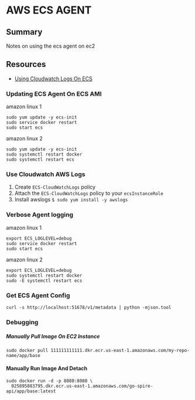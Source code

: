 # AWS ECS AGENT

## Summary

Notes on using the ecs agent on ec2

## Resources

- [Using Cloudwatch Logs On ECS](https://docs.aws.amazon.com/AmazonECS/latest/developerguide/using_cloudwatch_logs.html)

### Updating ECS Agent On ECS AMI

amazon linux 1

```console
sudo yum update -y ecs-init
sudo service docker restart
sudo start ecs
```

amazon linux 2

```console
sudo yum update -y ecs-init
sudo systemctl restart docker
sudo systemctl restart ecs
```

### Use Cloudwatch AWS Logs

1. Create `ECS-CloudWatchLogs` policy
2. Attach the `ECS-CloudWatchLogs` policy to your `ecsInstanceRole`
3. Install awslogs `$ sudo yum install -y awslogs`

### Verbose Agent logging

amazon linux 1

```console
export ECS_LOGLEVEL=debug
sudo service docker restart
sudo start ecs
```

amazon linux 2

```console
export ECS_LOGLEVEL=debug
sudo systemctl restart docker
sudo -E systemctl restart ecs
```

### Get ECS Agent Config

```console
curl -s http://localhost:51678/v1/metadata | python -mjson.tool
```

### Debugging

##### Manually Pull Image On EC2 Instance

```console
sudo docker pull 111111111111.dkr.ecr.us-east-1.amazonaws.com/my-repo-name/app/base
```

#### Manually Run Image And Detach

```console
sudo docker run -d -p 8080:8080 \
  025895883795.dkr.ecr.us-east-1.amazonaws.com/go-spire-api/app/base:latest
```
